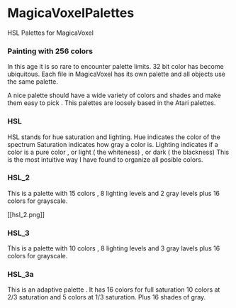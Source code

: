 # MagicaVoxelPalettes
HSL Palettes for MagicaVoxel

### Painting with 256 colors

In this age it is so rare to encounter palette limits. 32 bit color has become ubiquitous. 
Each file in MagicaVoxel has its own palette and all objects use the same palette. 

A nice palette should have a wide variety of colors and shades and make them easy to pick . 
This palettes are loosely based in the Atari palettes. 

### HSL 
HSL stands for hue saturation and lighting. 
Hue indicates the color of the spectrum
Saturation indicates how gray a color is. 
Lighting indicates if a color is a pure color , or light ( the whiteness) , or dark ( the blackness) 
This is the most intuitive way I have found to organize all posible colors. 

### HSL_2 
This is a palette with 15 colors , 8 lighting levels and 2 gray levels plus 16 colors for grayscale. 

[[hsl_2.png]]

### HSL_3
This is a palette with 10 colors , 8 lighting levels and 3 gray lavels plus 16 colors for grayscale. 

### HSL_3a
This is an adaptive palette . 
It has 16 colors for full saturation 
10 colors at 2/3 saturation  and
5 colors at 1/3 saturation. 
Plus 16 shades of gray. 

